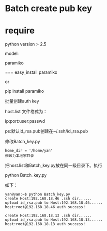 Batch create pub key 
===

require
===
python version > 2.5

model:

paramiko

===
easy_install paramiko  

or  

pip install paramiko


批量创建auth key

host.list
文件格式为：

ip:port:user:passwd

ps:默认id_rsa.pub创建在~/.ssh/id_rsa.pub

修改Batch_key.py

	home_dir = '/home/yan'
	修改为本地家目录

把host.list和Batch_key.py放在同一级目录下。执行

python Batch_key.py

如下：

	yan@yan:~$ python Batch_key.py 
	create Host:192.168.18.46 .ssh dir......
	upload id_rsa.pub to Host:192.168.18.46......
	host:root@192.168.18.46 auth success!

	create Host:192.168.18.13 .ssh dir......
	upload id_rsa.pub to Host:192.168.18.13......
	host:root@192.168.18.13 auth success!

